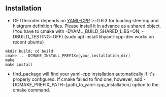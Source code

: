 ## Installation
* GETDecoder depends on [YAML-CPP](https://code.google.com/p/yaml-cpp/) >=0.6.3 for loading steering and histgrum definition files. Please install it in advance as a shared object. (You have to cmake with -DYAML_BUILD_SHARED_LIBS=ON, -DBUILD_TESTING=OFF)
(sudo apt install libyaml-cpp-dev works on recent ubuntu)

```
mkdir build; cd build
cmake .. -DCMAKE_INSTALL_PREFIX=[your_installation_dir]
make
make install
```

* find_package will find your yaml-cpp installation automatically if it's properly configured. If cmake failed to find one, however, add -DCMAKE_PREFIX_PATH=[path_to_yaml-cpp_installation] option to the cmake command.
